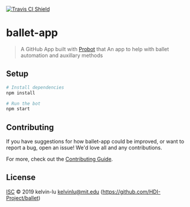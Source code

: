[![Travis CI Shield](https://travis-ci.org/HDI-Project/ballet-app.svg?branch=master)](https://travis-ci.org/HDI-Project/ballet-app)

# ballet-app

> A GitHub App built with [Probot](https://github.com/probot/probot) that An app to help with ballet automation and auxillary methods

## Setup

```sh
# Install dependencies
npm install

# Run the bot
npm start
```

## Contributing

If you have suggestions for how ballet-app could be improved, or want to report a bug, open an issue! We'd love all and any contributions.

For more, check out the [Contributing Guide](CONTRIBUTING.md).

## License

[ISC](LICENSE) © 2019 kelvin-lu <kelvinlu@mit.edu> (https://github.com/HDI-Project/ballet)
